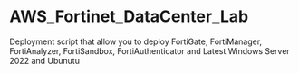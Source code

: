# AWS_Fortinet_DataCenter_Lab
Deployment script that allow you to deploy FortiGate, FortiManager, FortiAnalyzer, FortiSandbox, FortiAuthenticator and Latest Windows Server 2022 and Ubunutu
